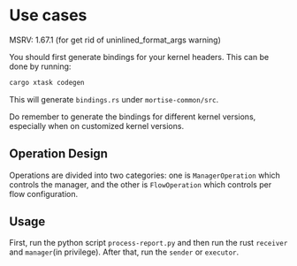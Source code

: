 # Use cases

MSRV: 1.67.1 (for get rid of uninlined_format_args warning)

You should first generate bindings for your kernel headers. This can be done by running:

```bash
cargo xtask codegen
```

This will generate `bindings.rs` under `mortise-common/src`.

Do remember to generate the bindings for different kernel versions, especially when on customized kernel versions.

## Operation Design

Operations are divided into two categories: one is `ManagerOperation` which controls the manager,
and the other is `FlowOperation` which controls per flow configuration.

## Usage

First, run the python script `process-report.py` and then run the rust `receiver` and `manager`(in privilege). After that, run the `sender` or `executor`.
